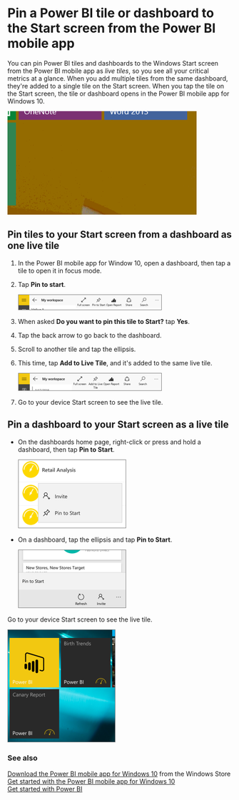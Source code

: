 <properties
   pageTitle="Pin a Power BI tile or dashboard to the Start screen"
   description="Pin a Power BI tile dashboard to the Start screen from the Power BI mobile app"
   services="powerbi"
   documentationCenter=""
   authors="maggiesMSFT"
   manager="mblythe"
   editor=""
   tags=""
   qualityFocus="no"
   qualityDate=""/>

<tags
   ms.service="powerbi"
   ms.devlang="NA"
   ms.topic="article"
   ms.tgt_pltfrm="NA"
   ms.workload="powerbi"
   ms.date="03/31/2016"
   ms.author="maggies"/>

# Pin a Power BI tile or dashboard to the Start screen from the Power BI mobile app

You can pin Power BI tiles and dashboards to the Windows Start screen from the Power BI mobile app as *live tiles*, so you see all your critical metrics at a glance. When you add multiple tiles from the same dashboard, they're added to a single tile on the Start screen. When you tap the tile on the Start screen, the tile or dashboard opens in the Power BI mobile app for Windows 10.

![](media/powerbi-mobile-pin-dashboard-from-win10phone-app/pbi_win10_livetile.gif)

## Pin tiles to your Start screen from a dashboard as one live tile

1. In the Power BI mobile app for Window 10, open a dashboard, then tap a tile to open it in focus mode.
2. Tap **Pin to start**.

    ![](media/powerbi-mobile-pin-dashboard-from-win10phone-app/pbi_win10_pinstart.png)

3. When asked **Do you want to pin this tile to Start?** tap **Yes**.

4. Tap the back arrow to go back to the dashboard.

5. Scroll to another tile and tap the ellipsis.

6. This time, tap **Add to Live Tile**, and it's added to the same live tile.

    ![](media/powerbi-mobile-pin-dashboard-from-win10phone-app/pbi_win10_addtolive.png)

7. Go to your device Start screen to see the live tile.

## Pin a dashboard to your Start screen as a live tile

-   On the dashboards home page, right-click or press and hold a dashboard, then tap **Pin to Start**.

    ![](media/powerbi-mobile-pin-dashboard-from-win10phone-app/pbi_win10ph_dashhomeinvitepin.png)

-   On a dashboard, tap the ellipsis and tap **Pin to Start**.

    ![](media/powerbi-mobile-pin-dashboard-from-win10phone-app/pbi_win10ph_dashpintostart.png)

Go to your device Start screen to see the live tile.

![](media/powerbi-mobile-pin-dashboard-from-win10phone-app/pbi_win10ph_startscrn.png)

### See also  
[Download the Power BI mobile app for Windows 10](http://go.microsoft.com/fwlink/?LinkID=526478) from the Windows Store  
[Get started with the Power BI mobile app for Windows 10](powerbi-mobile-win10phone-app-get-started.md)  
[Get started with Power BI](powerbi-service-get-started.md)
